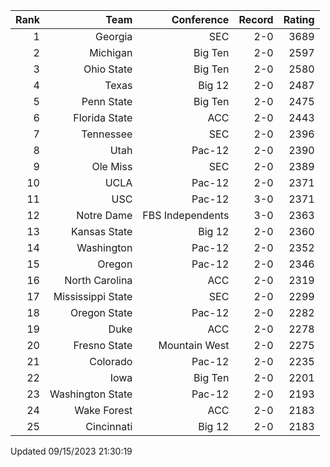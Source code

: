 | Rank  | Team                 | Conference           | Record   | Rating |
| ---:  | ---:                 | ---:                 | ---:     | ---:   |
| 1     | Georgia              | SEC                  | 2-0      | 3689   |
| 2     | Michigan             | Big Ten              | 2-0      | 2597   |
| 3     | Ohio State           | Big Ten              | 2-0      | 2580   |
| 4     | Texas                | Big 12               | 2-0      | 2487   |
| 5     | Penn State           | Big Ten              | 2-0      | 2475   |
| 6     | Florida State        | ACC                  | 2-0      | 2443   |
| 7     | Tennessee            | SEC                  | 2-0      | 2396   |
| 8     | Utah                 | Pac-12               | 2-0      | 2390   |
| 9     | Ole Miss             | SEC                  | 2-0      | 2389   |
| 10    | UCLA                 | Pac-12               | 2-0      | 2371   |
| 11    | USC                  | Pac-12               | 3-0      | 2371   |
| 12    | Notre Dame           | FBS Independents     | 3-0      | 2363   |
| 13    | Kansas State         | Big 12               | 2-0      | 2360   |
| 14    | Washington           | Pac-12               | 2-0      | 2352   |
| 15    | Oregon               | Pac-12               | 2-0      | 2346   |
| 16    | North Carolina       | ACC                  | 2-0      | 2319   |
| 17    | Mississippi State    | SEC                  | 2-0      | 2299   |
| 18    | Oregon State         | Pac-12               | 2-0      | 2282   |
| 19    | Duke                 | ACC                  | 2-0      | 2278   |
| 20    | Fresno State         | Mountain West        | 2-0      | 2275   |
| 21    | Colorado             | Pac-12               | 2-0      | 2235   |
| 22    | Iowa                 | Big Ten              | 2-0      | 2201   |
| 23    | Washington State     | Pac-12               | 2-0      | 2193   |
| 24    | Wake Forest          | ACC                  | 2-0      | 2183   |
| 25    | Cincinnati           | Big 12               | 2-0      | 2183   |

Updated 09/15/2023 21:30:19
